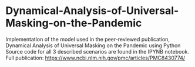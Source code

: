 # Dynamical-Analysis-of-Universal-Masking-on-the-Pandemic
Implementation of the model used in the peer-reviewed publication, Dynamical Analysis of Universal Masking on the Pandemic using Python
Source code for all 3 described scenarios are found in the IPYNB notebook.
Full publication: https://www.ncbi.nlm.nih.gov/pmc/articles/PMC8430774/
